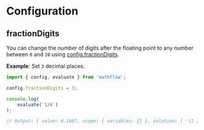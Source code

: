 # Configuration

## fractionDigits

You can change the number of digits after the floating point to any
number between `0` and `20` using [config.fractionDigits](../api/index.md#config).

**Example**: Set `3` decimal places.

```ts
import { config, evaluate } from 'mathflow';

config.fractionDigits = 3;

console.log(
    evaluate(`1/6`)
);

// Output: { value: 0.1667, scope: { variables: {} }, solution: [ '(1 / 6)', '0.1667' ]}
```